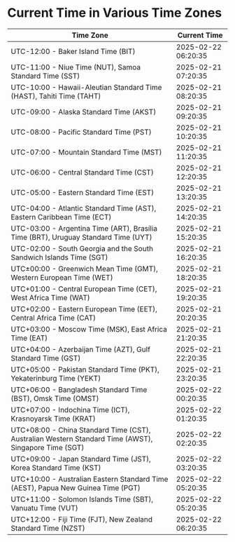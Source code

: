 # Current Time in Various Time Zones

| Time Zone | Current Time |
|-----------|--------------|
| UTC-12:00 - Baker Island Time (BIT) | 2025-02-22 06:20:35 |
| UTC-11:00 - Niue Time (NUT), Samoa Standard Time (SST) | 2025-02-21 07:20:35 |
| UTC-10:00 - Hawaii-Aleutian Standard Time (HAST), Tahiti Time (TAHT) | 2025-02-21 08:20:35 |
| UTC-09:00 - Alaska Standard Time (AKST) | 2025-02-21 09:20:35 |
| UTC-08:00 - Pacific Standard Time (PST) | 2025-02-21 10:20:35 |
| UTC-07:00 - Mountain Standard Time (MST) | 2025-02-21 11:20:35 |
| UTC-06:00 - Central Standard Time (CST) | 2025-02-21 12:20:35 |
| UTC-05:00 - Eastern Standard Time (EST) | 2025-02-21 13:20:35 |
| UTC-04:00 - Atlantic Standard Time (AST), Eastern Caribbean Time (ECT) | 2025-02-21 14:20:35 |
| UTC-03:00 - Argentina Time (ART), Brasília Time (BRT), Uruguay Standard Time (UYT) | 2025-02-21 15:20:35 |
| UTC-02:00 - South Georgia and the South Sandwich Islands Time (SGT) | 2025-02-21 16:20:35 |
| UTC±00:00 - Greenwich Mean Time (GMT), Western European Time (WET) | 2025-02-21 18:20:35 |
| UTC+01:00 - Central European Time (CET), West Africa Time (WAT) | 2025-02-21 19:20:35 |
| UTC+02:00 - Eastern European Time (EET), Central Africa Time (CAT) | 2025-02-21 20:20:35 |
| UTC+03:00 - Moscow Time (MSK), East Africa Time (EAT) | 2025-02-21 21:20:35 |
| UTC+04:00 - Azerbaijan Time (AZT), Gulf Standard Time (GST) | 2025-02-21 22:20:35 |
| UTC+05:00 - Pakistan Standard Time (PKT), Yekaterinburg Time (YEKT) | 2025-02-21 23:20:35 |
| UTC+06:00 - Bangladesh Standard Time (BST), Omsk Time (OMST) | 2025-02-22 00:20:35 |
| UTC+07:00 - Indochina Time (ICT), Krasnoyarsk Time (KRAT) | 2025-02-22 01:20:35 |
| UTC+08:00 - China Standard Time (CST), Australian Western Standard Time (AWST), Singapore Time (SGT) | 2025-02-22 02:20:35 |
| UTC+09:00 - Japan Standard Time (JST), Korea Standard Time (KST) | 2025-02-22 03:20:35 |
| UTC+10:00 - Australian Eastern Standard Time (AEST), Papua New Guinea Time (PGT) | 2025-02-22 05:20:35 |
| UTC+11:00 - Solomon Islands Time (SBT), Vanuatu Time (VUT) | 2025-02-22 05:20:35 |
| UTC+12:00 - Fiji Time (FJT), New Zealand Standard Time (NZST) | 2025-02-22 06:20:35 |
